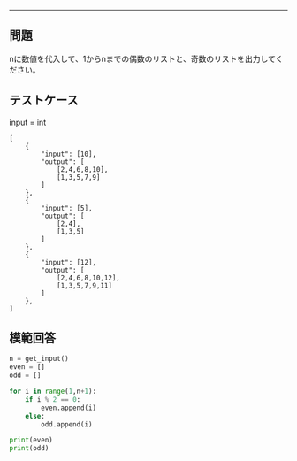 
---
## 問題

nに数値を代入して、1からnまでの偶数のリストと、奇数のリストを出力してください。

## テストケース
input = int
```
[
	{
		"input": [10],
		"output": [
			[2,4,6,8,10],
			[1,3,5,7,9]
		]
  	},
	{
		"input": [5],
		"output": [
			[2,4],
			[1,3,5]
		]
  	},
	{
		"input": [12],
		"output": [
			[2,4,6,8,10,12],
			[1,3,5,7,9,11]
		]
  	},
]
```


## 模範回答
```python
n = get_input()
even = []
odd = []

for i in range(1,n+1):
	if i % 2 == 0:
		even.append(i)
	else:
		odd.append(i)

print(even)
print(odd)
```